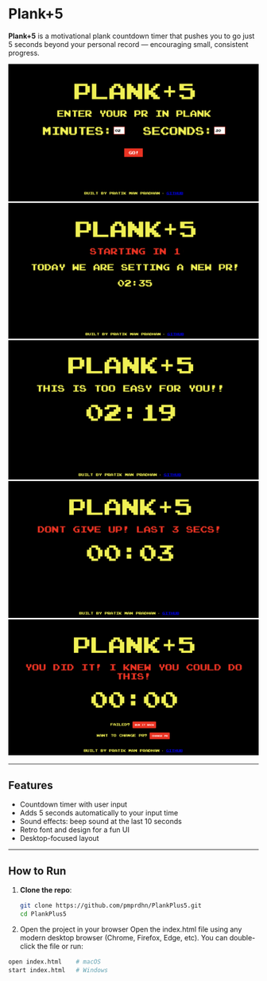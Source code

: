 # Plank+5

**Plank+5** is a motivational plank countdown timer that pushes you to go just 5 seconds beyond your personal record — encouraging small, consistent progress.

![Home Page](assets/homePage.png)  
![Before Start](assets/beforeStartOfTimer.png)  
![During Timer](assets/duringTimer.png)  
![End of Timer](assets/endOfTimer.png)  
![After Completion](assets/afterEnd.png)

---

## Features

- Countdown timer with user input
- Adds 5 seconds automatically to your input time
- Sound effects: beep sound at the last 10 seconds
- Retro font and design for a fun UI
- Desktop-focused layout

---

## How to Run

1. **Clone the repo**:
   ```bash
   git clone https://github.com/pmprdhn/PlankPlus5.git
   cd PlankPlus5
   ```

2.	Open the project in your browser
Open the index.html file using any modern desktop browser (Chrome, Firefox, Edge, etc).
You can double-click the file or run:
   ```bash
   open index.html    # macOS
   start index.html   # Windows
   ```
